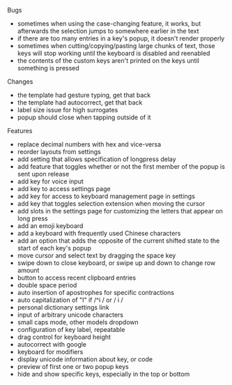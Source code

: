 Bugs
- sometimes when using the case-changing feature, it works, but afterwards the selection jumps to somewhere earlier in the text
- if there are too many entries in a key's popup, it doesn't render properly
- sometimes when cutting/copying/pasting large chunks of text, those keys will stop working until the keyboard is disabled and reenabled
- the contents of the custom keys aren't printed on the keys until something is pressed

Changes
- the template had gesture typing, get that back
- the template had autocorrect, get that back
- label size issue for high surrogates
- popup should close when tapping outside of it

Features
+ replace decimal numbers with hex and vice-versa
+ reorder layouts from settings
+ add setting that allows specification of longpress delay
+ add feature that toggles whether or not the first member of the popup is sent upon release
+ add key for voice input
+ add key to access settings page
+ add key for access to keyboard management page in settings
+ add key that toggles selection extension when moving the cursor
+ add slots in the settings page for customizing the letters that appear on long press
+ add an emoji keyboard
+ add a keyboard with frequently used Chinese characters
+ add an option that adds the opposite of the current shifted state to the start of each key's popup
+ move cursor and select text by dragging the space key
+ swipe down to close keyboard, or swipe up and down to change row amount 
+ button to access recent clipboard entries
+ double space period
+ auto insertion of apostrophes for specific contractions
+ auto capitalization of "I" if /^i / or / i /
+ personal dictionary settings link
+ input of arbitrary unicode characters 
+ small caps mode, other models dropdown
+ confiɡuration of key label, repeatable
+ drag control for keyboard height
+ autocorrect with google
+ keyboard for modifiers
+ display unicode information about key, or code
+ preview of first one or two popup keys
+ hide and show specific keys, especially in the top or bottom

